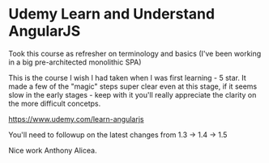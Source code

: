 # Udemy Learn and Understand AngularJS

Took this course as refresher on terminology and basics (I've been working in a big pre-architected monolithic SPA)

This is the course I wish I had taken when I was first learning - 5 star. It made a few of the "magic" steps super clear even at this stage, if it seems slow in the early stages - keep with it you'll really appreciate the clarity on the more difficult concetps.

https://www.udemy.com/learn-angularjs

You'll need to followup on the latest changes from 1.3 -> 1.4 -> 1.5

Nice work Anthony Alicea.
